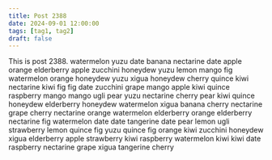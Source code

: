 ```yaml
---
title: Post 2388
date: 2024-09-01 12:00:00
tags: [tag1, tag2]
draft: false
---
```

This is post 2388.
watermelon
yuzu
date
banana
nectarine
date
apple
orange
elderberry
apple
zucchini
honeydew
yuzu
lemon
mango
fig
watermelon
orange
honeydew
yuzu
xigua
honeydew
cherry
quince
kiwi
nectarine
kiwi
fig
fig
date
zucchini
grape
mango
apple
kiwi
quince
raspberry
mango
mango
ugli
pear
yuzu
nectarine
cherry
pear
kiwi
quince
honeydew
elderberry
honeydew
watermelon
xigua
banana
cherry
nectarine
grape
cherry
nectarine
orange
watermelon
elderberry
orange
elderberry
nectarine
fig
watermelon
date
date
tangerine
date
pear
lemon
ugli
strawberry
lemon
quince
fig
yuzu
quince
fig
orange
kiwi
zucchini
honeydew
xigua
elderberry
apple
strawberry
kiwi
raspberry
watermelon
kiwi
kiwi
date
raspberry
nectarine
grape
xigua
tangerine
cherry
